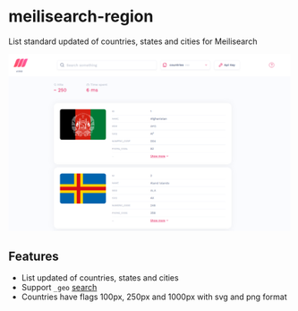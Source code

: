 # meilisearch-region
List standard updated of countries, states and cities for Meilisearch

![Mini Meilisearch](./screenshot/countries.png)

## Features
- List updated of countries, states and cities
- Support `_geo` [search](https://www.meilisearch.com/docs/learn/filtering_and_sorting/geosearch)
- Countries have flags 100px, 250px and 1000px with svg and png format

